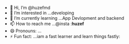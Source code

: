 - 👋 Hi, I’m @huzefmd
- 👀 I’m interested in ...developing
- 🌱 I’m currently learning ...App Devlopment and backend
- 📫 How to reach me ...@insta :__huzef__
- 😄 Pronouns: ...
- ⚡ Fun fact: ...iam a fast learner and learn things fastly:

<!---
huzefmd/huzefmd is a ✨ special ✨ repository because its `README.md` (this file) appears on your GitHub profile.
You can click the Preview link to take a look at your changes.
--->
